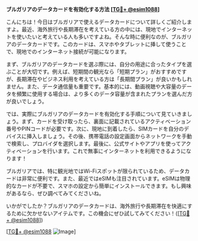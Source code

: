 **ブルガリアのデータカードを有効化する方法 [[TG💪+ @esim1088](https://t.me/s/esim1088)]**

こんにちは！今日はブルガリアで使えるデータカードについて詳しくご紹介しますよ。最近、海外旅行や長期滞在を考えている方の中には、現地でインターネットを使いたいと考えている人も多いですよね。そんな時に便利なのが、ブルガリアのデータカードです。このカードは、スマホやタブレットに挿して使うことで、現地でのインターネット接続が可能になります。

まず、ブルガリアのデータカードを選ぶ際には、自分の用途に合ったタイプを選ぶことが大切です。例えば、短期間の観光なら「短期プラン」がおすすめですが、長期滞在やビジネス利用を考えている方は「長期間プラン」が良いかもしれません。また、データ通信量も重要です。基本的には、動画視聴や大容量のデータを頻繁に使用する場合は、より多くのデータ容量が含まれたプランを選んだ方が良いでしょう。

では、実際にブルガリアのデータカードを有効化する手順について見ていきましょう。まず、カードを受け取ったら、裏面に記載されているアクティベーション番号やPINコードが必要です。次に、現地に到着したら、SIMカードを自分のデバイスに挿入しましょう。その後、携帯電話の設定画面からネットワークを手動で検索し、プロバイダを選択します。最後に、公式サイトやアプリを使ってアクティベーションを行います。これで無事にインターネットを利用できるようになります！

ブルガリアでは、特に観光地ではWi-Fiスポットが限られているため、データカードは非常に便利です。また、最近ではeSIMも注目されています。eSIMは物理的なカードが不要で、スマホの設定から簡単にインストールできます。もし興味があるなら、ぜひ調べてみてくださいね。

いかがでしたか？ブルガリアのデータカードは、海外旅行や長期滞在を快適にするために欠かせないアイテムです。この機会にぜひ試してみてください！([[TG💪+ @esim1088](https://t.me/s/esim1088)])  

[[TG💪+ @esim1088](https://t.me/s/esim1088) ![Image](https://i.postimg.cc/Y0z9fWf4/image.png)]